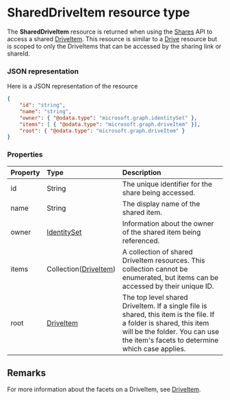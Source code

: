 # SharedDriveItem resource type

The **SharedDriveItem** resource is returned when using the [Shares](../api/shares_get.md) API to access a shared [DriveItem](driveitem.md).
This resource is similar to a [Drive](drive.md) resource but is scoped to only the DriveItems that can be accessed by the sharing link or shareId.

### JSON representation

Here is a JSON representation of the resource

<!-- {
  "blockType": "resource",
  "optionalProperties": [  ],
  "@odata.type": "microsoft.graph.sharedDriveItem"
}-->
```json
{
    "id": "string",
    "name": "string",
    "owner": { "@odata.type": "microsoft.graph.identitySet" },
    "items": [ { "@odata.type": "microsoft.graph.driveItem" }],
    "root": { "@odata.type": "microsoft.graph.driveItem" }
}
```

### Properties

| Property  | Type                                  | Description                                                          |
|:----------|:--------------------------------------|:---------------------------------------------------------------------|
| id        | String                                | The unique identifier for the share being accessed.                  |
| name      | String                                | The display name of the shared item.                                 |
| owner     | [IdentitySet](identityset.md)         | Information about the owner of the shared item being referenced.     |
| items     | Collection([DriveItem](driveitem.md)) | A collection of shared DriveItem resources. This collection cannot be enumerated, but items can be accessed by their unique ID. |
| root      | [DriveItem](driveitem.md)             | The top level shared DriveItem. If a single file is shared, this item is the file. If a folder is shared, this item will be the folder. You can use the item's facets to determine which case applies. |

## Remarks 

For more information about the facets on a DriveItem, see [DriveItem](driveitem.md).

<!-- uuid: 8fcb5dbc-d5aa-4681-8e31-b001d5168d79
2015-10-25 14:57:30 UTC -->
<!-- {
  "type": "#page.annotation",
  "description": "sharepointIds resource",
  "keywords": "",
  "section": "documentation",
  "tocPath": ""
}-->